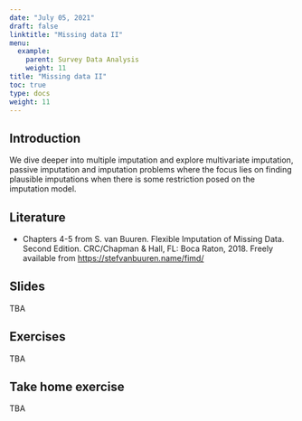 ```yaml
---
date: "July 05, 2021"
draft: false
linktitle: "Missing data II"
menu:
  example:
    parent: Survey Data Analysis
    weight: 11
title: "Missing data II"
toc: true
type: docs
weight: 11
---
```


## Introduction

We dive deeper into multiple imputation and explore multivariate imputation, passive imputation and imputation problems where the focus lies on finding plausible imputations when there is some restriction posed on the imputation model.

## Literature

- Chapters 4-5 from S. van Buuren. Flexible Imputation of Missing Data. Second Edition. CRC/Chapman & Hall, FL: Boca Raton, 2018. Freely available from https://stefvanbuuren.name/fimd/

## Slides

TBA

## Exercises

TBA

## Take home exercise

TBA


